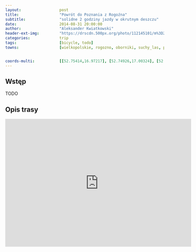 ```yaml
---
layout:                 post
title:                  "Powrót do Poznania z Rogoźna"
subtitle:               "solidne 2 godziny jazdy w okrutnym deszczu"
date:                   2014-08-31 20:00:00
author:                 "Aleksander Kwiatkowski"
header-ext-img:         "https://drscdn.500px.org/photo/112145101/m%3D2048/2cce83d51859616ff87792d044045023"
categories:             trip
tags:                   [bicycle, todo]
towns:                  [wielkopolskie, rogozno, oborniki, suchy_las, poznan]


coords-multi:           [[52.75414,16.97217], [52.74926,17.00324], [52.69654,16.97938], [52.69051,16.95363], [52.67282,16.88359], [52.65345,16.82316], [52.64496,16.81424], [52.64095,16.81286], [52.63752,16.82737], [52.62705,16.84076], [52.59666,16.86033], [52.59306,16.86462], [52.58566,16.85715], [52.58378,16.84711], [52.55613,16.85123], [52.53661,16.84969], [52.53332,16.83990], [52.52471,16.84642], [52.50387,16.84179], [52.49650,16.85260], [52.49232,16.85698], [52.48981,16.87252], [52.49091,16.87715], [52.48657,16.88041], [52.48615,16.89054], [52.48903,16.90822], [52.48296,16.91045], [52.47115,16.90204], [52.46519,16.91715]]
---
```


Wstęp
-----


TODO

Opis trasy
----------

<iframe height='405' width='590' frameborder='0' allowtransparency='true' scrolling='no' src='https://www.strava.com/activities/188135206/embed/4f3742461221a346aa63dc1c14569c20b09dbe7d'></iframe>





